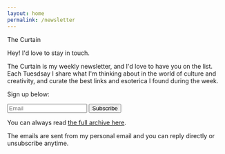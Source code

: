 ```yaml
---
layout: home
permalink: /newsletter
---
```


<div id="intro" class="lh-title dib f1-ns f2-m f2">The Curtain</div>

Hey! I'd love to stay in touch.

The Curtain is my weekly newsletter, and I'd love to have you on the list. Each Tuesdsay I share what I'm thinking about in the world of culture and creativity, and curate the best links and esoterica I found during the week.

Sign up below:

<div class="pb2">
 <form name="email-capture" class="measure-wide br2-ns ba b--black-10 center" data-netlify="true">
   <div class="cf">
   <input class="f6 f5-l input-reset bn fl black bg-white pa3 lh-solid w-100 w-75-m w-80-l br2-ns br--left-ns" name="email" type="email" placeholder="Email" required>
   <button type="submit" class="f6 f5-l button-reset fl pv3 tc bn bg-red white pointer w-100 w-25-m w-20-l br2-ns br--right-ns">Subscribe</button>
   </div>
 </form>

 <p class="js-success-message is-hidden" style="display: none; color:green; text-align: center;">Success!</p>
 <p class="js-error-message is-hidden" style="display: none; color:red; text-align: center;">Error!</p>
</div>

<script>
   const scriptURL = 'https://script.google.com/macros/s/AKfycbztKAnb0jXzNot8bvrAIhzCCTS5A_AuOq-1djh4gYd4i-8s2Ak/exec'
   const form = document.forms['email-capture']
   const successMessage = document.querySelector('.js-success-message')
   const errorMessage = document.querySelector('.js-error-message')

   form.addEventListener('submit', e => {
     e.preventDefault()
     fetch(scriptURL, { method: 'POST', body: new FormData(form)})
       .then(response => showSuccessMessage(response))
       .catch(error => showErrorMessage(error))
   })

   function showSuccessMessage (response) {
     console.log('Success!', response)
     setTimeout(() => {
       successMessage.style.display = "block";
     }, 500)
   }

   function showErrorMessage (error) {
     console.error('Error!', error.message)
     setTimeout(() => {
       errorMessage.style.display = "block";
     }, 500)
   }

 </script>

You can always read [the full archive here](https://guscuddy.substack.com/archive).

The emails are sent from my personal email and you can reply directly or unsubscribe anytime.
